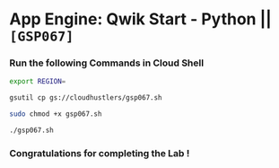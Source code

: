 # App Engine: Qwik Start - Python || `[GSP067]`

### Run the following Commands in Cloud Shell

```bash
export REGION=
```

```bash
gsutil cp gs://cloudhustlers/gsp067.sh

sudo chmod +x gsp067.sh

./gsp067.sh
```

### Congratulations for completing the Lab !